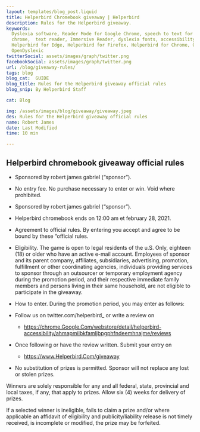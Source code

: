 ```yaml
---
layout: templates/blog_post.liquid
title: Helperbird Chromebook giveaway | Helperbird
description: Rules for the Helperbird giveaway.
keywords:
  Dyslexia software, Reader Mode for Google Chrome, speech to text for chrome, Text to speech for
  chrome,  text reader, Immersive Reader, dyslexia fonts, accessibility software, dyslexia software,
  Helperbird for Edge, Helperbird for Firefox, Helperbird for Chrome, Opendyslexic for Chrome,
  OpenDyslexic
twitterSocial: assets/images/graph/twitter.png
facebookSocial: assets/images/graph/twitter.png
url: /blog/giveaway-rules/
tags: blog
blog_cat:  GUIDE
blog_title: Rules for the Helperbird giveaway official rules
blog_snip: By Helperbird Staff

cat: Blog

img: /assets/images/blog/giveaway/giveaway.jpeg
des: Rules for the Helperbird giveaway official rules
name: Robert James
date: Last Modified
time: 10 min

---
```


  

## Helperbird chromebook giveaway official rules

  

- Sponsored by robert james gabriel (“sponsor”).

- No entry fee. No purchase necessary to enter or win. Void where prohibited.

- Sponsored by robert james gabriel (“sponsor”).

- Helperbird chromebook ends on 12:00 am et february 28, 2021.

- Agreement to official rules. By entering you accept and agree to be bound by these “official rules.

- Eligibility. The game is open to legal residents of the u.S. Only, eighteen (18) or older who have an active e-mail account. Employees of sponsor and its parent company, affiliates, subsidiaries, advertising, promotion, fulfillment or other coordinating agencies, individuals providing services to sponsor through an outsourcer or temporary employment agency during the promotion period, and their respective immediate family members and persons living in their same household, are not eligible to participate in the giveaway.

- How to enter. During the promotion period, you may enter as follows:

- Follow us on twitter.com/helperbird\_ or write a review on

	- https://chrome.Google.Com/webstore/detail/helperbird-accessibility/ahmapmilbkfamljbpgphfndeemhnajme/reviews

- Once following or have the review written. Submit your entry on

	- https://www.Helperbird.Com/giveaway

- No substitution of prizes is permitted. Sponsor will not replace any lost or stolen prizes.

Winners are solely responsible for any and all federal, state, provincial and local taxes, if any, that apply to prizes. Allow six (4) weeks for delivery of prizes.

If a selected winner is ineligible, fails to claim a prize and/or where applicable an affidavit of eligibility and publicity/liability release is not timely received, is incomplete or modified, the prize may be forfeited.